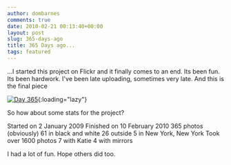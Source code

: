 ```yaml
---
author: dombarnes
comments: true
date: 2010-02-21 00:13:40+00:00
layout: post
slug: 365-days-ago
title: 365 Days ago...
tags: featured
---
```


...I started this project on Flickr and it finally comes to an end. Its been fun. Its been hardwork. I've been late uploading, sometimes very late.
And this is the final piece




[![Day 365](https://farm5.static.flickr.com/4013/4375590210_a2b9deb135.jpg)](https://www.flickr.com/photos/domster83/4375590210/){:loading="lazy"}




So how about some stats for the project?




Started on 2 January 2009
Finished on 10 February 2010
365 photos (obviously)
61 in black and white
26 outside
5 in New York, New York
Took over 1600 photos
7 with Katie
4 with mirrors




I had a lot of fun. Hope others did too.
